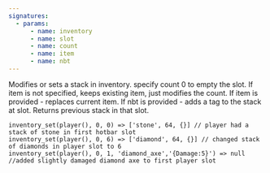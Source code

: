 ```yaml
---
signatures:
  - params:
      - name: inventory
      - name: slot
      - name: count
      - name: item
      - name: nbt
---
```


Modifies or sets a stack in inventory. specify count 0 to empty the slot. If item is not specified, keeps existing
item, just modifies the count. If item is provided - replaces current item. If nbt is provided - adds a tag to the
stack at slot. Returns previous stack in that slot.

```scarpet
inventory_set(player(), 0, 0) => ['stone', 64, {}] // player had a stack of stone in first hotbar slot
inventory_set(player(), 0, 6) => ['diamond', 64, {}] // changed stack of diamonds in player slot to 6
inventory_set(player(), 0, 1, 'diamond_axe','{Damage:5}') => null //added slightly damaged diamond axe to first player slot
```
